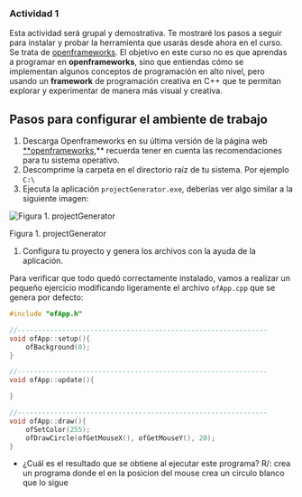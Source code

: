 ### Actividad 1

Esta actividad será grupal y demostrativa. Te mostraré los pasos a seguir para instalar y probar la herramienta que usarás desde ahora en el curso. Se trata de [openframeworks](https://openframeworks.cc/). El objetivo en este curso no es que aprendas a programar en **openframeworks**, sino que entiendas cómo se implementan algunos conceptos de programación en alto nivel, pero usando un **framework** de programación creativa en C++ que te permitan explorar y experimentar de manera más visual y creativa.

## Pasos para configurar el ambiente de trabajo

1. Descarga Openframeworks en su última versión de la página web [**openframeworks](https://openframeworks.cc/),** recuerda tener en cuenta las recomendaciones para tu sistema operativo.  
2. Descomprime la carpeta en el directorio raíz de tu sistema. Por ejemplo `C:\` 
3. Ejecuta la aplicación `projectGenerator.exe`, deberías ver algo similar a la siguiente imagen:

![Figura 1. projectGenerator](attachment:df9f953b-fa6c-471c-a3f9-1aff8be427e5:image.png)

Figura 1. projectGenerator

1. Configura tu proyecto y genera los archivos con la ayuda de la aplicación.

Para verificar que todo quedó correctamente instalado, vamos a realizar un pequeño ejercicio modificando ligeramente el archivo `ofApp.cpp` que se genera por defecto:

```cpp
#include "ofApp.h"

//--------------------------------------------------------------
void ofApp::setup(){
    ofBackground(0);
}

//--------------------------------------------------------------
void ofApp::update(){

}

//--------------------------------------------------------------
void ofApp::draw(){
    ofSetColor(255);
    ofDrawCircle(ofGetMouseX(), ofGetMouseY(), 20);
}
```

- ¿Cuál es el resultado que se obtiene al ejecutar este programa?
R/: crea un programa donde el en la posicion del mouse crea un circulo blanco que lo sigue
